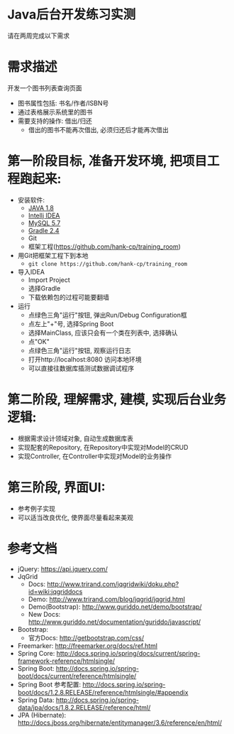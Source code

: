 # Java后台开发练习实测
请在两周完成以下需求

# 需求描述
开发一个图书列表查询页面
* 图书属性包括: 书名/作者/ISBN号
* 通过表格展示系统里的图书
* 需要支持的操作: 借出/归还
    * 借出的图书不能再次借出, 必须归还后才能再次借出

# 第一阶段目标, 准备开发环境, 把项目工程跑起来:
* 安装软件:
    * [JAVA 1.8](http://www.oracle.com/technetwork/java/javase/downloads/jdk8-downloads-2133151.html)
    * [Intellj IDEA](https://www.jetbrains.com/idea/download)
    * [MySQL 5.7](https://dev.mysql.com/downloads/mysql/)
    * [Gradle 2.4](https://gradle.org/next-steps/?version=2.14.1&format=bin)
    * Git
    * 框架工程(https://github.com/hank-cp/training_room)
* 用Git把框架工程下到本地
  * `git clone https://github.com/hank-cp/training_room`
* 导入IDEA
  * Import Project
  * 选择Gradle
  * 下载依赖包的过程可能要翻墙
* 运行
  * 点绿色三角"运行"按钮, 弹出Run/Debug Configuration框
  * 点左上"+"号, 选择Spring Boot
  * 选择MainClass, 应该只会有一个类在列表中, 选择确认
  * 点"OK"
  * 点绿色三角"运行"按钮, 观察运行日志
  * 打开http://localhost:8080 访问本地环境
  * 可以直接往数据库插测试数据调试程序
  
# 第二阶段, 理解需求, 建模, 实现后台业务逻辑:
* 根据需求设计领域对象, 自动生成数据库表
* 实现配套的Repository, 在Repository中实现对Model的CRUD
* 实现Controller, 在Controller中实现对Model的业务操作

# 第三阶段, 界面UI:
* 参考例子实现
* 可以适当改良优化, 使界面尽量看起来美观

# 参考文档
* jQuery: https://api.jquery.com/
* JqGrid
   * Docs: http://www.trirand.com/jqgridwiki/doku.php?id=wiki:jqgriddocs
   * Demo: http://www.trirand.com/blog/jqgrid/jqgrid.html
   * Demo(Bootstrap): http://www.guriddo.net/demo/bootstrap/
   * New Docs: http://www.guriddo.net/documentation/guriddo/javascript/
* Bootstrap:
   * 官方Docs: http://getbootstrap.com/css/
* Freemarker: http://freemarker.org/docs/ref.html
* Spring Core: http://docs.spring.io/spring/docs/current/spring-framework-reference/htmlsingle/
* Spring Boot: http://docs.spring.io/spring-boot/docs/current/reference/htmlsingle/
* Spring Boot 参考配置: http://docs.spring.io/spring-boot/docs/1.2.8.RELEASE/reference/htmlsingle/#appendix
* Spring Data: http://docs.spring.io/spring-data/jpa/docs/1.8.2.RELEASE/reference/html/
* JPA (Hibernate): http://docs.jboss.org/hibernate/entitymanager/3.6/reference/en/html/
